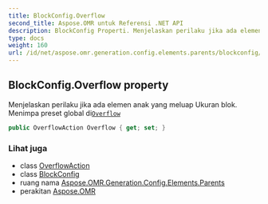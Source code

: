 ```yaml
---
title: BlockConfig.Overflow
second_title: Aspose.OMR untuk Referensi .NET API
description: BlockConfig Properti. Menjelaskan perilaku jika ada elemen anak yang meluap Ukuran blok. Menimpa preset global diOverflow
type: docs
weight: 160
url: /id/net/aspose.omr.generation.config.elements.parents/blockconfig/overflow/
---
```

## BlockConfig.Overflow property

Menjelaskan perilaku jika ada elemen anak yang meluap Ukuran blok. Menimpa preset global di[`Overflow`](../../../aspose.omr.generation/globalpagesettings/overflow/)

```csharp
public OverflowAction Overflow { get; set; }
```

### Lihat juga

* class [OverflowAction](../../../aspose.omr.generation.overflowactions/overflowaction/)
* class [BlockConfig](../)
* ruang nama [Aspose.OMR.Generation.Config.Elements.Parents](../../blockconfig/)
* perakitan [Aspose.OMR](../../../)



